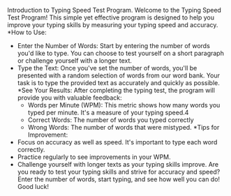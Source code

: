 Introduction to Typing Speed Test Program. Welcome to the Typing Speed Test Program! This simple yet effective program is designed to help you improve your typing skills by measuring your typing speed and accuracy.
*How to Use:
 - Enter the Number of Words: Start by entering the number of words you'd like to type. You can choose to test yourself on a short paragraph or challenge yourself with a longer text.
 - Type the Text: Once you've set the number of words, you'll be presented with a random selection of words from our word bank. Your task is to type the provided text as accurately and quickly as possible.
*See Your Results: After completing the typing test, the program will provide you with valuable feedback:
   + Words per Minute (WPM): This metric shows how many words you typed per minute. It's a measure of your typing speed.4
   + Correct Words: The number of words you typed correctly
   + Wrong Words: The number of words that were mistyped.
*Tips for Improvement:
 - Focus on accuracy as well as speed. It's important to type each word correctly.
 - Practice regularly to see improvements in your WPM.
 - Challenge yourself with longer texts as your typing skills improve.
Are you ready to test your typing skills and strive for accuracy and speed? Enter the number of words, start typing, and see how well you can do! Good luck!
